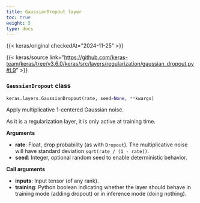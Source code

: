```yaml
---
title: GaussianDropout layer
toc: true
weight: 5
type: docs
---
```


{{< keras/original checkedAt="2024-11-25" >}}

{{< keras/source link="https://github.com/keras-team/keras/tree/v3.6.0/keras/src/layers/regularization/gaussian_dropout.py#L9" >}}

### `GaussianDropout` class

```python
keras.layers.GaussianDropout(rate, seed=None, **kwargs)
```

Apply multiplicative 1-centered Gaussian noise.

As it is a regularization layer, it is only active at training time.

**Arguments**

- **rate**: Float, drop probability (as with `Dropout`). The multiplicative noise will have standard deviation `sqrt(rate / (1 - rate))`.
- **seed**: Integer, optional random seed to enable deterministic behavior.

**Call arguments**

- **inputs**: Input tensor (of any rank).
- **training**: Python boolean indicating whether the layer should behave in training mode (adding dropout) or in inference mode (doing nothing).

